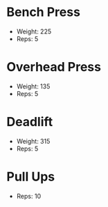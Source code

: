 # Bench Press
- Weight: 225
- Reps: 5

# Overhead Press
- Weight: 135
- Reps: 5

# Deadlift
- Weight: 315
- Reps: 5

# Pull Ups
- Reps: 10
